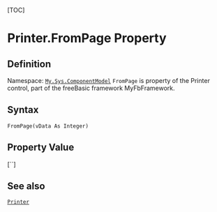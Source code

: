 [TOC]
# Printer.FromPage Property

## Definition
Namespace: [`My.Sys.ComponentModel`](My.Sys.ComponentModel.md)
`FromPage` is property of the Printer control, part of the freeBasic framework MyFbFramework.
## Syntax
```freeBasic
FromPage(vData As Integer)
```
## Property Value
[``]
## See also
[`Printer`](Printer.md)
